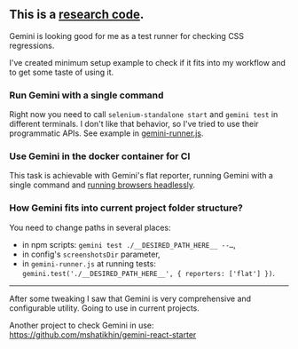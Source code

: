 ## This is a [research code](https://meiert.com/en/blog/20140716/research-and-production/).

Gemini is looking good for me as a test runner for checking CSS regressions.

I've created minimum setup example to check if it fits into my workflow and to get some taste of using it.

### Run Gemini with a single command
Right now you need to call `selenium-standalone start` and `gemini test` in different terminals. I don't like that behavior, so I've tried to use their programmatic APIs. See example in [gemini-runner.js](gemini-runner.js).

### Use Gemini in the docker container for CI
This task is achievable with Gemini's flat reporter, running Gemini with a single command and [running browsers headlessly](https://github.com/vvo/selenium-standalone#running-headlessly).

### How Gemini fits into current project folder structure?
You need to change paths in several places:
* in npm scripts: `gemini test ./__DESIRED_PATH_HERE__ --…`,
* in config's `screenshotsDir` parameter,
* in `gemini-runner.js` at running tests: `gemini.test('./__DESIRED_PATH_HERE__', { reporters: ['flat'] })`.

- - -

After some tweaking I saw that Gemini is very comprehensive and configurable utility. Going to use in current projects.

Another project to check Gemini in use: https://github.com/mshatikhin/gemini-react-starter
